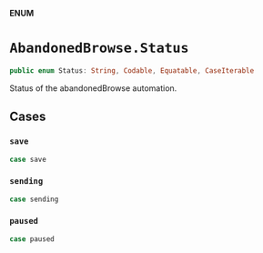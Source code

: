 **ENUM**

# `AbandonedBrowse.Status`

```swift
public enum Status: String, Codable, Equatable, CaseIterable
```

Status of the abandonedBrowse automation.

## Cases
### `save`

```swift
case save
```

### `sending`

```swift
case sending
```

### `paused`

```swift
case paused
```
